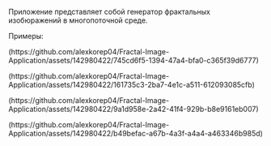 <p>Приложение представляет собой генератор фрактальных изобюражений в многопоточной среде.</p>
<p>Примеры:</p>
<p>(https://github.com/alexkorep04/Fractal-Image-Application/assets/142980422/745cd6f5-1394-47a4-bfa0-c365f39d6777)</p>
<p>(https://github.com/alexkorep04/Fractal-Image-Application/assets/142980422/161735c3-2ba7-4e1c-a511-612093085cfb)</p>
<p>(https://github.com/alexkorep04/Fractal-Image-Application/assets/142980422/9a1d958e-2a42-41f4-929b-b8e9161eb007)</p>
<p>(https://github.com/alexkorep04/Fractal-Image-Application/assets/142980422/b49befac-a67b-4a3f-a4a4-a463346b985d)</p>

